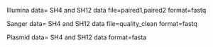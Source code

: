 Illumina data= SH4 and SH12 data
file=paired1,paired2
format=fastq


Sanger data= SH4 and SH12 data
file=quality_clean
format=fastq

Plasmid data= SH4 and SH12 data
format=fasta
